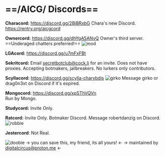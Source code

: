 # ==/AICG/ Discords==

**Characord:** https://discord.gg/2BjBRxbG
Chara's new Discord. https://rentry.org/aicgcord

**Ownercord:** https://discord.gg/dhYgA5ANvQ
Owner's third server. ==Underaged chatters preferred!==
![mod](https://files.catbox.moe/rn7r9c.jpg)

**LGAcord:** https://discord.gg/u7mFxFBt

**Sekritcord:** Email secretbotclub@cock.li for an invite.
Does not have proxies. Accepting botmakers, jailbreakers. No lurkers only contributors.

**Scyllacord:** https://discord.gg/scylla-charybdis
![girko](https://files.catbox.moe/fzyooz.png)
Message girko or drag0n3xt on Discord if it's expired.

**Mongocord:** https://discord.gg/xpSThVQVn  
Run by Mongo.

**Studycord:** Invite Only. 

**Ratcord:** Invite Only. 
Botmaker Discord. Message robertdanzig on Discord.
![robbie](https://files.catbox.moe/cux8tj.png)

**Jestercord**: Not Real.

![doobie](https://files.catbox.moe/9gvwhn.png)
-> you can save this, my friend, its all yours! <-
-> maintained by digitalcircus@proton.me <-